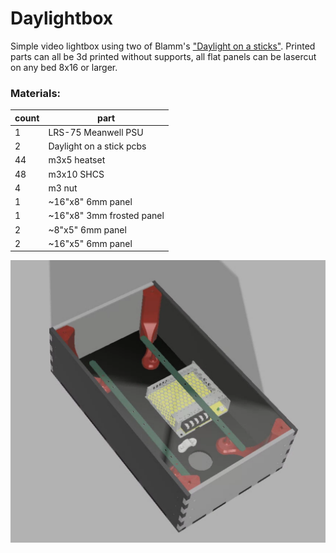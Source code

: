 # Daylightbox

Simple video lightbox using two of Blamm's ["Daylight on a sticks"](https://github.com/VoronDesign/Voron-Hardware/tree/master/Daylight).  Printed parts can all be 3d printed without supports, all flat panels can be lasercut on any bed 8x16 or larger. 

### Materials:

|count|part|
|--|--|
|1|LRS-75 Meanwell PSU|
|2|Daylight on a stick pcbs|
|44|m3x5 heatset|
|48|m3x10 SHCS|
|4|m3 nut|
|1|~16"x8" 6mm panel|
|1|~16"x8" 3mm frosted panel|
|2|~8"x5" 6mm panel|
|2|~16"x5" 6mm panel|


![](https://raw.githubusercontent.com/Jesssullivan/Daylightbox_VideoVoron/main/Images/VideoVoron1.png)
